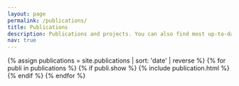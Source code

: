 ```yaml
---
layout: page
permalink: /publications/
title: Publications
description: Publications and projects. You can also find most up-to-date entries for my latest publications on the Google Scholar page.
nav: true
---
```


<div class="publications">
  <div class="table-responsive">
    <table class="table table-sm table-borderless">
    {% assign publications = site.publications | sort: 'date' | reverse %}
    {% for publi in publications %}
      {% if publi.show %}
        {% include publication.html %}
      {% endif %}
    {% endfor %}
    </table>
  </div>
